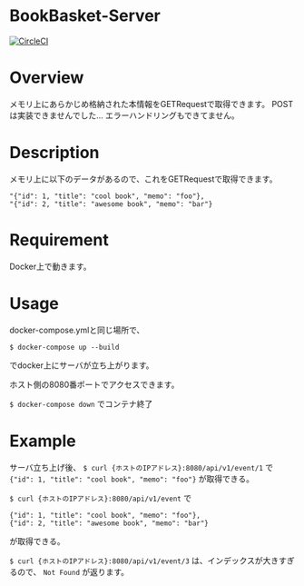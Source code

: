 BookBasket-Server
===

[![CircleCI](https://circleci.com/gh/think-book/BookBasket-Server.svg?style=svg)](https://circleci.com/gh/think-book/BookBasket-Server)

# Overview

メモリ上にあらかじめ格納された本情報をGETRequestで取得できます。
POSTは実装できませんでした...
エラーハンドリングもできてません。

# Description

メモリ上に以下のデータがあるので、これをGETRequestで取得できます。
```
"{"id": 1, "title": "cool book", "memo": "foo"},
"{"id": 2, "title": "awesome book", "memo": "bar"}
```

# Requirement

Docker上で動きます。

# Usage

docker-compose.ymlと同じ場所で、
```
$ docker-compose up --build
```
でdocker上にサーバが立ち上がります。

ホスト側の8080番ポートでアクセスできます。

`$ docker-compose down`
でコンテナ終了

# Example

サーバ立ち上げ後、
`$ curl {ホストのIPアドレス}:8080/api/v1/event/1`
で
`{"id": 1, "title": "cool book", "memo": "foo"}`
が取得できる。

`$ curl {ホストのIPアドレス}:8080/api/v1/event`
で
```
{"id": 1, "title": "cool book", "memo": "foo"},
{"id": 2, "title": "awesome book", "memo": "bar"}
```
が取得できる。

`$ curl {ホストのIPアドレス}:8080/api/v1/event/3`
は、インデックスが大きすぎるので、
`Not Found`
が返ります。

